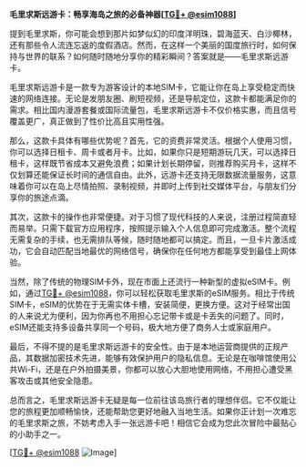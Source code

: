 **毛里求斯远游卡：畅享海岛之旅的必备神器[[TG💪+ @esim1088](https://t.me/s/esim1088)]**

提到毛里求斯，你可能会想到那片如梦似幻的印度洋明珠，碧海蓝天、白沙椰林，还有那些令人流连忘返的度假酒店。然而，在这样一个美丽的国度旅行时，如何保持与世界的联系？如何随时随地分享你的精彩瞬间？答案就是——毛里求斯远游卡。

毛里求斯远游卡是一款专为游客设计的本地SIM卡，它能让你在岛上享受稳定而快速的网络连接。无论是发朋友圈、刷短视频，还是导航定位，这款卡都能满足你的需求。相比国内漫游套餐或国际流量包，毛里求斯远游卡不仅价格实惠，而且信号覆盖更广，真正做到了性价比高且实用性强。

那么，这款卡具体有哪些优势呢？首先，它的资费非常灵活。根据个人使用习惯，你可以选择日租卡、周卡或者月卡。比如，如果你只是短期游玩几天，可以选择日租卡，这样既节省成本又避免浪费；如果计划长期停留，则推荐购买月卡，这样不仅划算还能保证长时间的通信自由。此外，远游卡还支持无限数据流量服务，这意味着你可以在岛上尽情拍照、录制视频，并即时上传到社交媒体平台，与朋友们分享你的旅途点滴。

其次，这款卡的操作也非常便捷。对于习惯了现代科技的人来说，注册过程简直轻而易举。只需下载官方应用程序，按照提示输入个人信息即可完成激活。整个流程无需复杂的手续，也无需排队等候，随时随地都可以搞定。而且，一旦卡片激活成功，它会自动匹配当地最优的网络信号，确保你在任何地方都能享受到最佳上网体验。

当然，除了传统的物理SIM卡外，现在市面上还流行一种新型的虚拟eSIM卡。例如，通过[TG💪+ @esim1088](https://t.me/s/esim1088)，你可以轻松获取毛里求斯的eSIM服务。相比于传统SIM卡，eSIM的优势在于无需实体卡槽，安装简便，更换方便。这对于经常出国的人来说尤为便利，因为你再也不用担心忘记带卡或是卡丢失的问题了。同时，eSIM还能支持多设备共享同一个号码，极大地方便了商务人士或家庭用户。

最后，不得不提的是毛里求斯远游卡的安全性。由于是本地运营商提供的正规产品，其数据加密技术先进，能够有效保护用户的隐私信息。无论是在咖啡馆使用公共Wi-Fi，还是在户外拍摄美景，你都可以放心大胆地使用网络，不用担心遭受黑客攻击或其他安全隐患。

总而言之，毛里求斯远游卡无疑是每一位前往该岛旅行者的理想伴侣。它不仅能让您的旅程更加顺畅愉快，还能帮助您更好地融入当地生活。如果你正计划一次难忘的毛里求斯之旅，不妨考虑入手一张远游卡吧！相信它会成为您此次冒险中最贴心的小助手之一。

[[TG💪+ @esim1088](https://t.me/s/esim1088) ![Image](https://i.postimg.cc/4NQfJmqS/Snipaste-2025-05-13-00-14-12.png)]